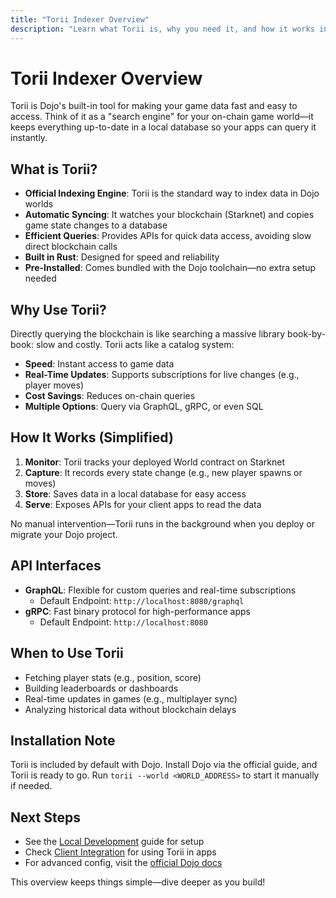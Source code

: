 ```yaml
---
title: "Torii Indexer Overview"
description: "Learn what Torii is, why you need it, and how it works in the Dojo ecosystem"
---
```


# Torii Indexer Overview

Torii is Dojo's built-in tool for making your game data fast and easy to access. Think of it as a "search engine" for your on-chain game world—it keeps everything up-to-date in a local database so your apps can query it instantly.

## What is Torii?

- **Official Indexing Engine**: Torii is the standard way to index data in Dojo worlds
- **Automatic Syncing**: It watches your blockchain (Starknet) and copies game state changes to a database
- **Efficient Queries**: Provides APIs for quick data access, avoiding slow direct blockchain calls
- **Built in Rust**: Designed for speed and reliability
- **Pre-Installed**: Comes bundled with the Dojo toolchain—no extra setup needed

## Why Use Torii?

Directly querying the blockchain is like searching a massive library book-by-book: slow and costly. Torii acts like a catalog system:

- **Speed**: Instant access to game data
- **Real-Time Updates**: Supports subscriptions for live changes (e.g., player moves)
- **Cost Savings**: Reduces on-chain queries
- **Multiple Options**: Query via GraphQL, gRPC, or even SQL

## How It Works (Simplified)

1. **Monitor**: Torii tracks your deployed World contract on Starknet
2. **Capture**: It records every state change (e.g., new player spawns or moves)
3. **Store**: Saves data in a local database for easy access
4. **Serve**: Exposes APIs for your client apps to read the data

No manual intervention—Torii runs in the background when you deploy or migrate your Dojo project.

## API Interfaces

- **GraphQL**: Flexible for custom queries and real-time subscriptions
  - Default Endpoint: `http://localhost:8080/graphql`
- **gRPC**: Fast binary protocol for high-performance apps
  - Default Endpoint: `http://localhost:8080`

## When to Use Torii

- Fetching player stats (e.g., position, score)
- Building leaderboards or dashboards
- Real-time updates in games (e.g., multiplayer sync)
- Analyzing historical data without blockchain delays

## Installation Note

Torii is included by default with Dojo. Install Dojo via the official guide, and Torii is ready to go. Run `torii --world <WORLD_ADDRESS>` to start it manually if needed.

## Next Steps

- See the [Local Development](../local.md) guide for setup
- Check [Client Integration](./client-integration.md) for using Torii in apps
- For advanced config, visit the [official Dojo docs](https://book.dojoengine.org/toolchain/torii)

This overview keeps things simple—dive deeper as you build!
